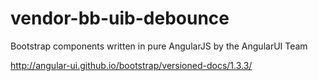# vendor-bb-uib-debounce

Bootstrap components written in pure AngularJS by the AngularUI Team

http://angular-ui.github.io/bootstrap/versioned-docs/1.3.3/
